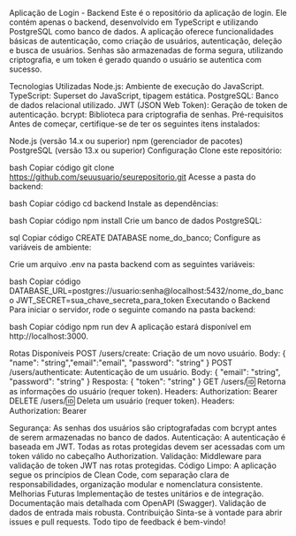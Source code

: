 Aplicação de Login - Backend
Este é o repositório da aplicação de login. Ele contém apenas o backend, desenvolvido em TypeScript e utilizando PostgreSQL como banco de dados. A aplicação oferece funcionalidades básicas de autenticação, como criação de usuários, autenticação, deleção e busca de usuários. Senhas são armazenadas de forma segura, utilizando criptografia, e um token é gerado quando o usuário se autentica com sucesso.

Tecnologias Utilizadas
Node.js: Ambiente de execução do JavaScript.
TypeScript: Superset do JavaScript, tipagem estática.
PostgreSQL: Banco de dados relacional utilizado.
JWT (JSON Web Token): Geração de token de autenticação.
bcrypt: Biblioteca para criptografia de senhas.
Pré-requisitos
Antes de começar, certifique-se de ter os seguintes itens instalados:

Node.js (versão 14.x ou superior)
npm (gerenciador de pacotes)
PostgreSQL (versão 13.x ou superior)
Configuração
Clone este repositório:

bash
Copiar código
git clone https://github.com/seuusuario/seurepositorio.git
Acesse a pasta do backend:

bash
Copiar código
cd backend
Instale as dependências:

bash
Copiar código
npm install
Crie um banco de dados PostgreSQL:

sql
Copiar código
CREATE DATABASE nome_do_banco;
Configure as variáveis de ambiente:

Crie um arquivo .env na pasta backend com as seguintes variáveis:

bash
Copiar código
DATABASE_URL=postgres://usuario:senha@localhost:5432/nome_do_banco
JWT_SECRET=sua_chave_secreta_para_token
Executando o Backend
Para iniciar o servidor, rode o seguinte comando na pasta backend:

bash
Copiar código
npm run dev
A aplicação estará disponível em http://localhost:3000.

Rotas Disponíveis
POST /users/create: Criação de um novo usuário.
Body: { "name": "string","email":"email", "password": "string" }
POST /users/authenticate: Autenticação de um usuário.
Body: { "email": "string", "password": "string" }
Resposta: { "token": "string" }
GET /users/:id: Retorna as informações do usuário (requer token).
Headers: Authorization: Bearer <token>
DELETE /users/:id: Deleta um usuário (requer token).
Headers: Authorization: Bearer <token>

Segurança: As senhas dos usuários são criptografadas com bcrypt antes de serem armazenadas no banco de dados.
Autenticação: A autenticação é baseada em JWT. Todas as rotas protegidas devem ser acessadas com um token válido no cabeçalho Authorization.
Validação: Middleware para validação de token JWT nas rotas protegidas.
Código Limpo: A aplicação segue os princípios de Clean Code, com separação clara de responsabilidades, organização modular e nomenclatura consistente.
Melhorias Futuras
Implementação de testes unitários e de integração.
Documentação mais detalhada com OpenAPI (Swagger).
Validação de dados de entrada mais robusta.
Contribuição
Sinta-se à vontade para abrir issues e pull requests. Todo tipo de feedback é bem-vindo!

